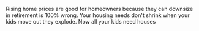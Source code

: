 Rising home prices are good for homeowners because they can downsize in retirement is 100% wrong. Your housing needs don't shrink when your kids move out they explode. Now all your kids need houses

